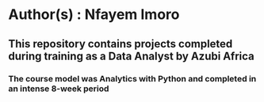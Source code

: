 # Author(s) : Nfayem Imoro
## This repository contains projects completed during training as a Data Analyst by Azubi Africa
### The course model was Analytics with Python and completed in an intense 8-week period
